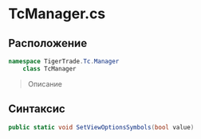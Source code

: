 
# TcManager.cs
## Расположение
```csharp
namespace TigerTrade.Tc.Manager  
    class TcManager
```

> Описание

## Синтаксис
```csharp
public static void SetViewOptionsSymbols(bool value)
```
